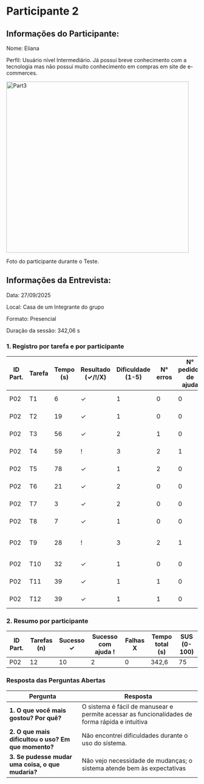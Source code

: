 # Participante 2

## Informações do Participante:
Nome: Eliana 

Perfil: Usuário nível Intermediário. Já possui breve conhecimento com a tecnologia mas não possui muito conhecimento em compras em site de e-commerces.

<img width="480" height="450" alt="Part3" src="https://github.com/user-attachments/assets/3b6f489a-80f6-4fab-9d68-3b65ac818799" />

Foto do participante durante o Teste.

## Informações da Entrevista: 
Data: 27/09/2025

Local: Casa de um Integrante do grupo

Formato: Presencial 

Duração da sessão: 342,06 s

### 1. Registro por tarefa e por participante

| ID Part. | Tarefa | Tempo (s) | Resultado (✓/!/X) | Dificuldade (1-5) | N° erros | N° pedidos de ajuda | Observações                     |
|----------|--------|-----------|--------------------|-------------------|----------|---------------------|----------------------------------|
| P02      | T1     | 6         | ✓                  | 1                 | 0        | 0                   | Não teve dificuldade             |
| P02      | T2     | 19        | ✓                  | 1                 | 0        | 0                   | Não precisou de ajuda            |
| P02      | T3     | 56        | ✓                  | 2                 | 1        | 0                   | Não precisou de ajuda            |
| P02      | T4     | 59        | !                  | 3                 | 2        | 1                   | Realizou com ajuda               |
| P02      | T5     | 78        | ✓                  | 1                 | 2        | 0                   | Não precisou de ajuda            |
| P02      | T6     | 21        | ✓                  | 2                 | 0        | 0                   | Não teve dificuldade             |
| P02      | T7     | 3         | ✓                  | 2                 | 0        | 0                   | Não teve dificuldade             |
| P02      | T8     | 7         | ✓                  | 1                 | 0        | 0                   | Não precisou de ajuda            |
| P02      | T9     | 28        | !                  | 3                 | 2        | 1                   | Conseguiu realizar após ajuda    |
| P02      | T10    | 32        | ✓                  | 1                 | 0        | 0                   | Não precisou de ajuda            |
| P02      | T11    | 39        | ✓                  | 1                 | 1        | 0                   | Não precisou de ajuda            |
| P02      | T12    | 39        | ✓                  | 1                 | 1        | 0                   | Conseguiu realizar               |

### 2. Resumo por participante
| ID Part. | Tarefas (n) | Sucesso ✓ | Sucesso com ajuda ! | Falhas X | Tempo total (s) | SUS (0-100) |
|----------|-------------|-----------|---------------------|----------|-----------------|-------------|
| P02      | 12          | 10         | 2                   | 0        | 342,6            | 75        |

### Resposta das Perguntas Abertas

| Pergunta | Resposta |
|----------|----------|
| **1. O que você mais gostou? Por quê?** | O sistema é fácil de manusear e permite acessar as funcionalidades de forma rápida e intuitiva |
| **2. O que mais dificultou o uso? Em que momento?** | Não encontrei dificuldades durante o uso do sistema. |
| **3. Se pudesse mudar uma coisa, o que mudaria?** | Não vejo necessidade de mudanças; o sistema atende bem às expectativas |

